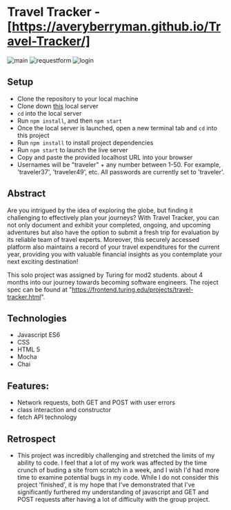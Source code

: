 # Travel Tracker - [https://averyberryman.github.io/Travel-Tracker/]

![main](https://user-images.githubusercontent.com/123911665/259471108-4ee3cef2-ed30-479a-bbfa-0d96531eed91.png)
![requestform](https://user-images.githubusercontent.com/123911665/259471382-3561620b-39ad-48c1-90d7-7181ea47a345.png)
![login](https://user-images.githubusercontent.com/123911665/259472779-99ed3d67-aa16-44ef-ba47-882cec356332.png)



## Setup
- Clone the repository to your local machine
- Clone down <a href="https://github.com/turingschool-examples/travel-tracker-api">this</a> local server
- `cd` into the local server
- Run `npm install`, and then `npm start`
- Once the local server is launched, open a new terminal tab and `cd` into this project
- Run `npm install` to install project dependencies
- Run `npm start` to launch the live server
- Copy and paste the provided localhost URL into your browser
- Usernames will be "traveler" + any number between 1-50.  For example, 'traveler37', 'traveler49', etc. All passwords are currently set to 'traveler'.


## Abstract
Are you intrigued by the idea of exploring the globe, but finding it challenging to effectively plan your journeys? With Travel Tracker, you can not only document and exhibit your completed, ongoing, and upcoming adventures but also have the option to submit a fresh trip for evaluation by its reliable team of travel experts. Moreover, this securely accessed platform also maintains a record of your travel expenditures for the current year, providing you with valuable financial insights as you contemplate your next exciting destination!

This solo project was assigned by Turing for mod2 students. about 4 months into our journey towards becoming software engineers. The roject spec can be found at "https://frontend.turing.edu/projects/travel-tracker.html".

## Technologies

- Javascript ES6
- CSS
- HTML 5
- Mocha
- Chai

## Features:

- Network requests, both GET and POST with user errors
- class interaction and constructor
- fetch API technology

## Retrospect

- This project was incredibly challenging and stretched the limits of my ability to code. I feel that a lot of my work was affected by the time crunch of buding a site from scratch in a week, and I wish I'd had more time to examine potential bugs in my code. While I do not consider this project 'finished', it is my hope that I've demonstrated that I've significantly furthered my understanding of javascript and GET and POST requests after having a lot of difficulty with the group project.

